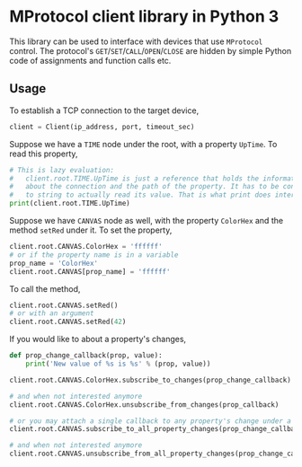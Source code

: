 # MProtocol client library in Python 3

This library can be used to interface with devices that use `MProtocol` control. The protocol's `GET`/`SET`/`CALL`/`OPEN`/`CLOSE` are hidden by simple Python code of assignments and function calls etc.

## Usage

To establish a TCP connection to the target device,
```python
client = Client(ip_address, port, timeout_sec)
```

Suppose we have a `TIME` node under the root, with a property `UpTime`. To read this property,
```python
# This is lazy evaluation:
#   client.root.TIME.UpTime is just a reference that holds the information
#   about the connection and the path of the property. It has to be converted
#   to string to actually read its value. That is what print does internally.
print(client.root.TIME.UpTime)
```

Suppose we have `CANVAS` node as well, with the property `ColorHex` and the method `setRed` under it. To set the property,
```python
client.root.CANVAS.ColorHex = 'ffffff'
# or if the property name is in a variable
prop_name = 'ColorHex'
client.root.CANVAS[prop_name] = 'ffffff'
```

To call the method,
```python
client.root.CANVAS.setRed()
# or with an argument
client.root.CANVAS.setRed(42)
```

If you would like to about a property's changes,
```python
def prop_change_callback(prop, value):
    print('New value of %s is %s' % (prop, value))

client.root.CANVAS.ColorHex.subscribe_to_changes(prop_change_callback)

# and when not interested anymore
client.root.CANVAS.ColorHex.unsubscribe_from_changes(prop_callback)

# or you may attach a single callback to any property's change under a node
client.root.CANVAS.subscribe_to_all_property_changes(prop_change_callback)

# and when not interested anymore
client.root.CANVAS.unsubscribe_from_all_property_changes(prop_change_callback)
```
